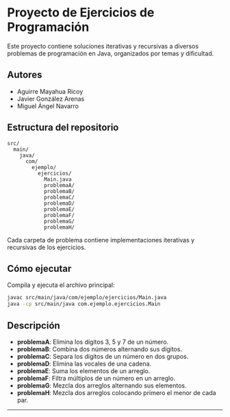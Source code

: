 # Proyecto de Ejercicios de Programación

Este proyecto contiene soluciones iterativas y recursivas a diversos problemas de programación en Java, organizados por temas y dificultad.

## Autores
- Aguirre Mayahua Ricoy
- Javier González Arenas
- Miguel Ángel Navarro

## Estructura del repositorio

```
src/
  main/
    java/
      com/
        ejemplo/
          ejercicios/
            Main.java
            problemaA/
            problemaB/
            problemaC/
            problemaD/
            problemaE/
            problemaF/
            problemaG/
            problemaH/
```

Cada carpeta de problema contiene implementaciones iterativas y recursivas de los ejercicios.

## Cómo ejecutar

Compila y ejecuta el archivo principal:

```sh
javac src/main/java/com/ejemplo/ejercicios/Main.java
java -cp src/main/java com.ejemplo.ejercicios.Main
```

## Descripción

- **problemaA**: Elimina los dígitos 3, 5 y 7 de un número.
- **problemaB**: Combina dos números alternando sus dígitos.
- **problemaC**: Separa los dígitos de un número en dos grupos.
- **problemaD**: Elimina las vocales de una cadena.
- **problemaE**: Suma los elementos de un arreglo.
- **problemaF**: Filtra múltiplos de un número en un arreglo.
- **problemaG**: Mezcla dos arreglos alternando sus elementos.
- **problemaH**: Mezcla dos arreglos colocando primero el menor de cada par.

---